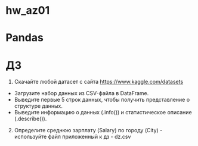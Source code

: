 # hw_az01
# Pandas
# ДЗ
1. Скачайте любой датасет с сайта https://www.kaggle.com/datasets
* Загрузите набор данных из CSV-файла в DataFrame.
* Выведите первые 5 строк данных, чтобы получить представление о структуре данных.
* Выведите информацию о данных (.info()) и статистическое описание (.describe()).
2. Определите среднюю зарплату (Salary) по городу (City) - используйте файл приложенный к дз - dz.csv
 
